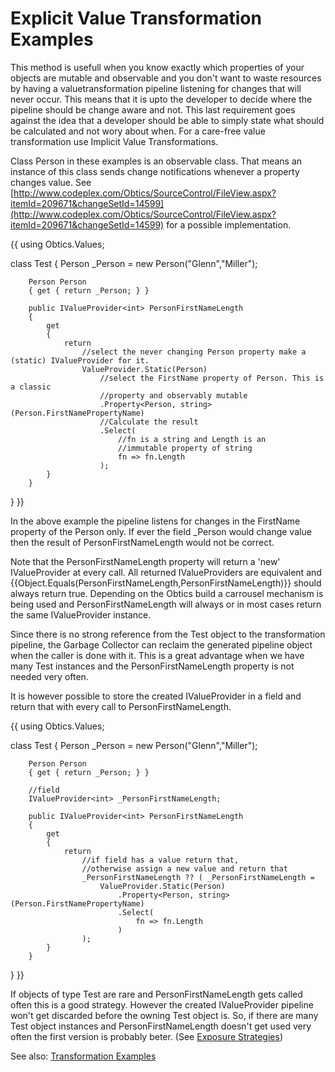 # Explicit Value Transformation Examples

This method is usefull when you know exactly which properties of your objects are mutable and observable and you don't want to waste resources by having a valuetransformation pipeline listening for changes that will never occur. This means that it is upto the developer to decide where the pipeline should be change aware and not. This last requirement goes against the idea that a developer should be able to simply state what should be calculated and not wory about when. For a care-free value transformation use Implicit Value Transformations.

Class Person in these examples is an observable class. That means an instance of this class sends change notifications whenever a property changes value. See [http://www.codeplex.com/Obtics/SourceControl/FileView.aspx?itemId=209671&changeSetId=14599](http://www.codeplex.com/Obtics/SourceControl/FileView.aspx?itemId=209671&changeSetId=14599) for a possible implementation.

{{
using Obtics.Values;

class Test
{
        Person _Person = new Person("Glenn","Miller");

        Person Person
        { get { return _Person; } }

        public IValueProvider<int> PersonFirstNameLength
        {
            get 
            {
                return
                    //select the never changing Person property make a (static) IValueProvider for it.
                    ValueProvider.Static(Person) 
                        //select the FirstName property of Person. This is a classic
                        //property and observably mutable
                        .Property<Person, string>(Person.FirstNamePropertyName)
                        //Calculate the result 
                        .Select(
                            //fn is a string and Length is an
                            //immutable property of string
                            fn => fn.Length 
                        );
            }
        }
}
}}

In the above example the pipeline listens for changes in the FirstName property of the Person only. If ever the field _Person would change value then the result of PersonFirstNameLength would not be correct.

Note that the PersonFirstNameLength property will return a 'new' IValueProvider at every call. All returned IValueProviders are equivalent and {{Object.Equals(PersonFirstNameLength,PersonFirstNameLength)}} should always return true. Depending on the Obtics build a carrousel mechanism is being used and PersonFirstNameLength will always or in most cases return the same IValueProvider instance. 

Since there is no strong reference from the Test object to the transformation pipeline, the Garbage Collector can reclaim the generated pipeline object when the caller is done with it. This is a great advantage when we have many Test instances and the PersonFirstNameLength property is not needed very often. 

It is however possible to store the created IValueProvider in a field and return that with every call to PersonFirstNameLength.

{{
using Obtics.Values;

class Test
{
       Person _Person = new Person("Glenn","Miller");

        Person Person
        { get { return _Person; } }

        //field
        IValueProvider<int> _PersonFirstNameLength;

        public IValueProvider<int> PersonFirstNameLength
        {
            get 
            {
                return 
                    //if field has a value return that, 
                    //otherwise assign a new value and return that
                    _PersonFirstNameLength ?? ( _PersonFirstNameLength =
                        ValueProvider.Static(Person) 
                            .Property<Person, string>(Person.FirstNamePropertyName)
                            .Select(
                                fn => fn.Length 
                            ) 
                    );
            }
        }
}
}}

If objects of type Test are rare and PersonFirstNameLength gets called often this is a good strategy. However the created IValueProvider pipeline won't get discarded before the owning Test object is. So, if there are many Test object instances and PersonFirstNameLength doesn't get used very often the first version is probably beter. (See [Exposure Strategies](Exposure-Strategies))  

See also: [Transformation Examples](Transformation-Examples)